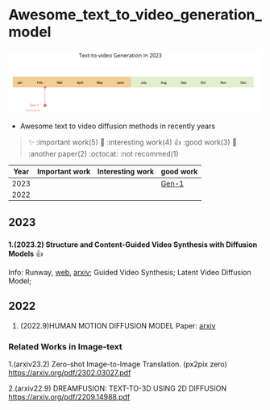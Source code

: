 # Awesome_text_to_video_generation_model


![timeline](./timeline.png)

- Awesome text to video diffusion methods in recently years

> :sparkles: :important work(5)   :rocket: :interesting work(4) :+1: :good work(3) :camel: :another paper(2) :octocat: :not recommed(1)


Year | Important work | Interesting work | good work
------------ | -------------  | ------------- | ------------- 
2023 |  | | [Gen-1](#23_gen_1)
2022 | |  | |

## 2023

<h3 id="23_gen_1"></h3>

**1.(2023.2) Structure and Content-Guided Video Synthesis with Diffusion Models**  :+1:

Info: Runway, [web](https://research.runwayml.com/gen1), [arxiv](https://arxiv.org/pdf/2302.03011.pdf);  Guided Video Synthesis; Latent Video Diffusion Model;


## 2022

1. (2022.9)HUMAN MOTION DIFFUSION MODEL
Paper: [arxiv](https://arxiv.org/pdf/2209.14916.pdf)


### Related Works in Image-text

1.(arxiv23.2) Zero-shot Image-to-Image Translation. (px2pix zero) https://arxiv.org/pdf/2302.03027.pdf


2.(arxiv22.9) DREAMFUSION: TEXT-TO-3D USING 2D DIFFUSION https://arxiv.org/pdf/2209.14988.pdf

